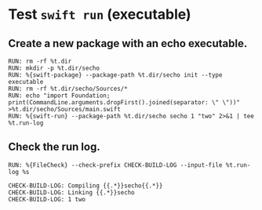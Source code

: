 # Test `swift run` (executable)

## Create a new package with an echo executable.

```
RUN: rm -rf %t.dir
RUN: mkdir -p %t.dir/secho
RUN: %{swift-package} --package-path %t.dir/secho init --type executable
RUN: rm -rf %t.dir/secho/Sources/*
RUN: echo "import Foundation; print(CommandLine.arguments.dropFirst().joined(separator: \" \"))" >%t.dir/secho/Sources/main.swift
RUN: %{swift-run} --package-path %t.dir/secho secho 1 "two" 2>&1 | tee %t.run-log
```

## Check the run log.

```
RUN: %{FileCheck} --check-prefix CHECK-BUILD-LOG --input-file %t.run-log %s
```

```
CHECK-BUILD-LOG: Compiling {{.*}}secho{{.*}}
CHECK-BUILD-LOG: Linking {{.*}}secho
CHECK-BUILD-LOG: 1 two
```
